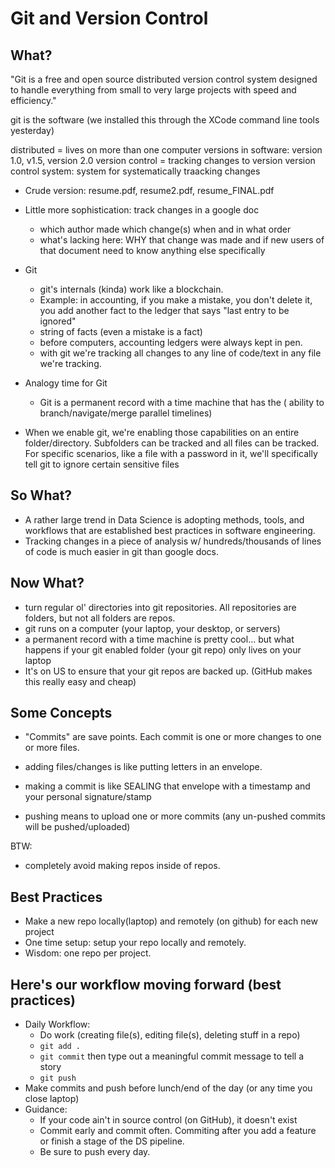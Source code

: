# Git and Version Control

## What?
"Git is a free and open source distributed version control system designed to handle everything from small to very large projects with speed and efficiency."

git is the software (we installed this through the XCode command line tools yesterday)

distributed = lives on more than one computer
versions in software: version 1.0, v1.5, version 2.0
version control = tracking changes to version
version control system: system for systematically traacking changes
- Crude version: resume.pdf, resume2.pdf, resume_FINAL.pdf
- Little more sophistication: track changes in a google doc
	- which author made which change(s) when and in what order
	- what's lacking here: WHY that change was made and if new users of that document need to know anything else specifically
- Git 
	- git's internals (kinda) work like a blockchain.
	- Example: in accounting, if you make a mistake, you don't delete it, you add another fact to the ledger that says "last entry to be ignored"
	- string of facts (even a mistake is a fact)
	- before computers, accounting ledgers were always kept in pen.
	- with git we're tracking all changes to any line of code/text in any file we're tracking.
- Analogy time for Git
	- Git is a permanent record with a time machine that has the (	ability to branch/navigate/merge parallel timelines)

- When we enable git, we're enabling those capabilities on an entire folder/directory. Subfolders can be tracked and all files can be tracked. For specific scenarios, like a file with a password in it, we'll specifically tell git to ignore certain sensitive files

## So What?
- A rather large trend in Data Science is adopting methods, tools, and workflows that are established best practices in software engineering.
- Tracking changes in a piece of analysis w/ hundreds/thousands of lines of code is much easier in git than google docs.

## Now What?
- turn regular ol' directories into git repositories. All repositories are folders, but not all folders are repos.
- git runs on a computer (your laptop, your desktop, or servers)
- a permanent record with a time machine is pretty cool... but what happens if your git enabled folder (your git repo) only lives on your laptop
- It's on US to ensure that your git repos are backed up. (GitHub makes this really easy and cheap)


## Some Concepts
- "Commits" are save points. Each commit is one or more changes to one or more files. 

- adding files/changes is like putting letters in an envelope.
- making a commit is like SEALING that envelope with a timestamp and your personal signature/stamp
- pushing means to upload one or more commits (any un-pushed commits will be pushed/uploaded)

BTW:
- completely avoid making repos inside of repos.

## Best Practices
- Make a new repo locally(laptop) and remotely (on github) for each new project
- One time setup: setup your repo locally and remotely.
- Wisdom: one repo per project. 

## Here's our workflow moving forward (best practices)
- Daily Workflow:
	- Do work (creating file(s), editing file(s), deleting stuff in a repo)
	- `git add .`
	- `git commit` then type out a meaningful commit message to tell a story
	- `git push`
- Make commits and push before lunch/end of the day (or any time you close laptop)
- Guidance:
	- If your code ain't in source control (on GitHub), it doesn't
 exist
 	- Commit early and commit often. Commiting after you add a feature or finish a stage of the DS pipeline. 
 	- Be sure to push every day.
